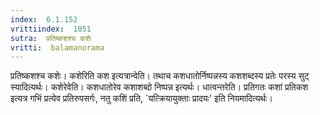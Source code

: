 ```yaml
---
index:  6.1.152
vrittiindex:  1051
sutra:  प्रतिष्कशश्च कशेः
vritti:  balamanorama 
---
```


प्रतिष्कशश्च कशेः। कशेरिति कश इत्यत्रान्वेति। तथाच कशधातोर्निष्पन्नस्य कशशब्दस्य प्रतेः परस्य सुट् स्यादित्यर्थः। कशेरेवेति। कशधातोरेव कशाशब्दो निष्पन्न इत्यर्थः। धात्वन्तरेति। प्रतिगतः कशां प्रतिकश इत्यत्र गभिं प्रत्येव प्रतिरुपसर्गः, नतु कशिं प्रति, `यत्क्रियायुक्ताः प्रादयः' इति नियमादित्यर्थः। 

